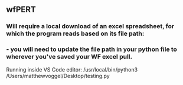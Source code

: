 ## wfPERT
### Will require a local download of an excel spreadsheet, for which the program reads based on its file path: 
### - you will need to update the file path in your python file to wherever you've saved your WF excel pull. 



Running inside VS Code editor:  /usr/local/bin/python3 /Users/matthewvoggel/Desktop/testing.py

